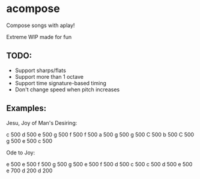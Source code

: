 # acompose
Compose songs with aplay!

Extreme WIP made for fun

## TODO:

- Support sharps/flats
- Support more than 1 octave
- Support time signature-based timing
- Don't change speed when pitch increases

## Examples:

Jesu, Joy of Man's Desiring:

c 500
d 500
e 500
g 500
f 500
f 500
a 500
g 500
g 500
C 500
b 500
C 500
g 500
e 500
c 500

Ode to Joy:

e 500
e 500
f 500
g 500
g 500
e 500
f 500
d 500
c 500
c 500
d 500
e 500
e 700
d 200
d 200
